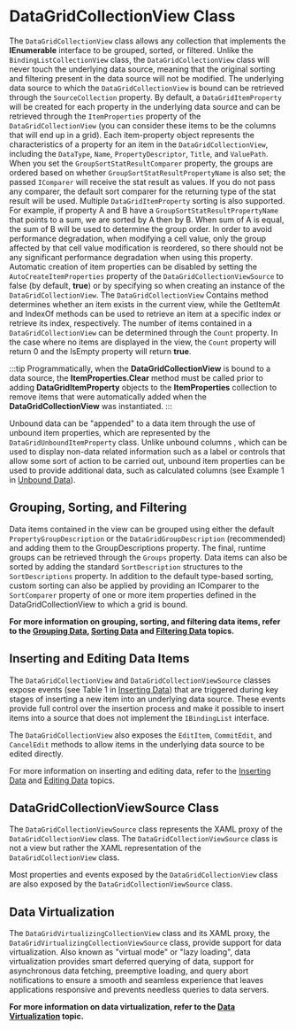 # DataGridCollectionView Class

The `DataGridCollectionView` class allows any collection that implements the **IEnumerable** interface to be grouped, sorted, or filtered. Unlike the `BindingListCollectionView` class, the `DataGridCollectionView` class will never touch the underlying data source, meaning that the original sorting and filtering present in the data source will not be modified. The underlying data source to which the `DataGridCollectionView` is bound can be retrieved through the `SourceCollection` property.
By default, a `DataGridItemProperty` will be created for each property in the underlying data source and can be retrieved through the `ItemProperties` property of the `DataGridCollectionView` (you can consider these items to be the columns that will end up in a grid). Each item-property object represents the characteristics of a property for an item in the `DataGridCollectionView`, including the `DataType`, `Name`, `PropertyDescriptor`, `Title`, and `ValuePath`.  
When you set the `GroupSortStatResultComparer` property, the groups are ordered based on whether `GroupSortStatResultPropertyName` is also set; the passed `IComparer` will receive the stat result as values. If you do not pass any comparer, the default sort comparer for the returning type of the stat result will be used.
Multiple `DataGridItemProperty` sorting is also supported. For example, if property A and B have a `GroupSortStatResultPropertyName` that points to a sum, we are sorted by A then by B. When sum of A is equal, the sum of B will be used to determine the group order.
In order to avoid performance degradation, when modifying a cell value, only the group affected by that cell value modification is reordered, so there should not be any significant performance degradation when using this property.
Automatic creation of item properties can be disabled by setting the `AutoCreateItemProperties` property of the `DataGridCollectionViewSource` to false (by default, **true**) or by specifying so when creating an instance of the `DataGridCollectionView`.
The `DataGridCollectionView` Contains method determines whether an item exists in the current view, while the GetItemAt and IndexOf methods can be used to retrieve an item at a specific index or retrieve its index, respectively. The number of items contained in a `DataGridCollectionView` can be determined through the `Count` property. In the case where no items are displayed in the view, the `Count` property will return 0 and the IsEmpty property will return **true**.

:::tip
Programmatically, when the **DataGridCollectionView** is bound to a data source, the **ItemProperties.Clear** method must be called prior to adding **DataGridItemProperty** objects to the **ItemProperties** collection to remove items that were automatically added when the **DataGridCollectionView** was instantiated.
:::

Unbound data can be "appended" to a data item through the use of unbound item properties, which are represented by the `DataGridUnboundItemProperty` class. Unlike unbound columns , which can be used to display non-data related information such as a label or controls that allow some sort of action to be carried out, unbound item properties can be used to provide additional data, such as calculated columns (see Example 1 in [Unbound Data](/docs/datagrid/manipulating-data/providing-inserting-removing/05)). 

## Grouping, Sorting, and Filtering
Data items contained in the view can be grouped using either the default `PropertyGroupDescription` or the `DataGridGroupDescription` (recommended) and adding them to the GroupDescriptions property. The final, runtime groups can be retrieved through the `Groups` property. Data items can also be sorted by adding the standard `SortDescription` structures to the `SortDescriptions` property. In addition to the default type-based sorting, custom sorting can also be applied by providing an IComparer to the `SortComparer` property of one or more item properties defined in the DataGridCollectionView to which a grid is bound.

**For more information on grouping, sorting, and filtering data items, refer to the [Grouping Data](/docs/datagrid/manipulating-data/grouping-data/01), [Sorting Data](/docs/datagrid/manipulating-data/sorting) and [Filtering Data](/docs/datagrid/manipulating-data/filtering) topics.**

## Inserting and Editing Data Items
The `DataGridCollectionView` and `DataGridCollectionViewSource` classes expose events (see Table 1 in [Inserting Data](/docs/datagrid/manipulating-data/providing-inserting-removing/03)) that are triggered during key stages of inserting a new item into an underlying data source. These events provide full control over the insertion process and make it possible to insert items into a source that does not implement the `IBindingList` interface.

The `DataGridCollectionView` also exposes the `EditItem`, `CommitEdit`, and `CancelEdit` methods to allow items in the underlying data source to be edited directly. 

For more information on inserting and editing data, refer to the [Inserting Data](/docs/datagrid/manipulating-data/providing-inserting-removing/03) and [Editing Data](/docs/datagrid/manipulating-data/editing-validating-data/01) topics.

## DataGridCollectionViewSource Class
The `DataGridCollectionViewSource` class represents the XAML proxy of the `DataGridCollectionView` class. The `DataGridCollectionViewSource` class is not a view but rather the XAML representation of the `DataGridCollectionView` class.

Most properties and events exposed by the `DataGridCollectionView` class are also exposed by the `DataGridCollectionViewSource` class.

## Data Virtualization
The `DataGridVirtualizingCollectionView` class and its XAML proxy, the `DataGridVirtualizingCollectionViewSource` class, provide support for data virtualization. Also known as "virtual mode" or "lazy loading", data virtualization provides smart deferred querying of data, support for asynchronous data fetching, preemptive loading, and query abort notifications to ensure a smooth and seamless experience that leaves applications responsive and prevents needless queries to data servers. 

**For more information on data virtualization, refer to the [Data Virtualization](/docs/datagrid/manipulating-data/providing-inserting-removing/02) topic.**